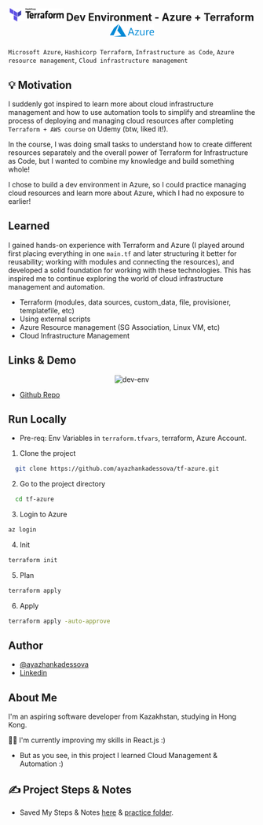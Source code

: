 <h2 align="center">
 <img src="screenshots/1280px-Terraform_Logo.svg.png" width="110"> Dev Environment - Azure +  Terraform <img src="screenshots/Microsoft_Azure_Logo.png" alt="OpenAI Logo" width="90"> 
</h2>

`Microsoft Azure`, `Hashicorp Terraform`, `Infrastructure as Code`, `Azure resource management`, `Cloud infrastructure management`

## 💡 Motivation

I suddenly got inspired to learn more about cloud infrastructure management and how to use automation tools to simplify and streamline the process of deploying and managing cloud resources after completing `Terraform + AWS course` on Udemy (btw, liked it!).

In the course, I was doing small tasks to understand how to create different resources separately and the overall power of Terraform for Infrastructure as Code, but I wanted to combine my knowledge and build something whole!

I chose to build a dev environment in Azure, so I could practice managing cloud resources and learn more about Azure, which I had no exposure to earlier!

## Learned

I gained hands-on experience with Terraform and Azure (I played around first placing everything in one `main.tf` and later structuring it better for reusability; working with modules and connecting the resources), and developed a solid foundation for working with these technologies. This has inspired me to continue exploring the world of cloud infrastructure management and automation.

- Terraform (modules, data sources, custom_data, file, provisioner, templatefile, etc)
- Using external scripts
- Azure Resource management (SG Association, Linux VM, etc)
- Cloud Infrastructure Management

## Links & Demo

<p align="center">
  <img src="https://github.com/ayazhankadessova/tf-azure/assets/86869537/34ccf031-aa03-4327-a0ef-4a2d3542d5a8" alt="dev-env" width="500"/>
</p>

- [Github Repo](https://github.com/ayazhankadessova/tf-azure)

## Run Locally

- Pre-req: Env Variables in `terraform.tfvars`, terraform, Azure Account.

1. Clone the project

```bash
  git clone https://github.com/ayazhankadessova/tf-azure.git
```

2. Go to the project directory

```bash
  cd tf-azure
```

3. Login to Azure

```bash
az login
```

4. Init

```bash
terraform init
```

5. Plan

```bash
terraform apply
```

6. Apply

```bash
terraform apply -auto-approve
```

## Author

- [@ayazhankadessova](https://github.com/ayazhankadessova)
- [Linkedin](https://www.linkedin.com/in/ayazhankad/)

## About Me

I'm an aspiring software developer from Kazakhstan, studying in Hong Kong.

👩‍💻 I'm currently improving my skills in React.js :)

- But as you see, in this project I learned Cloud Management & Automation :)

## ✍️ Project Steps & Notes

- Saved My Steps & Notes [here](https://github.com/ayazhankadessova/customized-meme-generator/blob/main/myNotes.md) & [practice folder](https://github.com/ayazhankadessova/customized-meme-generator/tree/main/practice).
